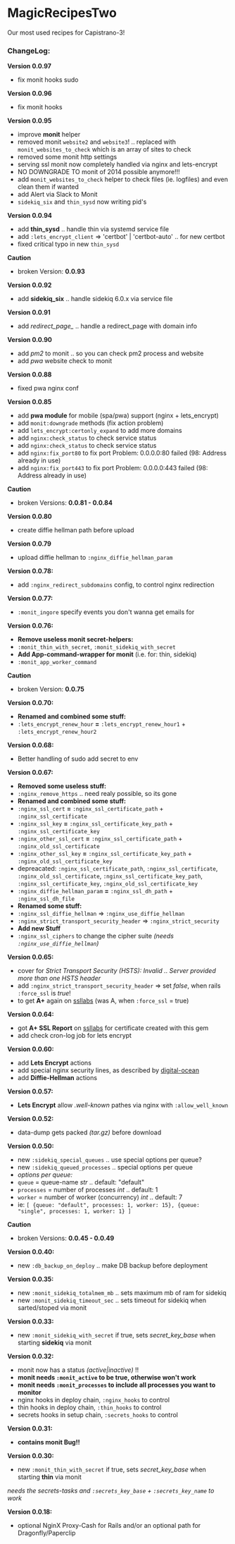 # MagicRecipesTwo

Our most used recipes for Capistrano-3!


### ChangeLog:

**Version 0.0.97**
- fix monit hooks sudo


**Version 0.0.96**
- fix monit hooks


**Version 0.0.95**
- improve **monit** helper
- removed monit `website2` and `website3`! .. replaced with `monit_websites_to_check` which is an array of sites to check
- removed some monit http settings
- serving ssl monit now completely handled via nginx and lets-encrypt
- NO DOWNGRADE TO monit of 2014 possible anymore!!!
- add `monit_websites_to_check` helper to check files (ie. logfiles) and even clean them if wanted
- add Alert via Slack to Monit
- `sidekiq_six` and `thin_sysd` now writing pid's


**Version 0.0.94**
- add **thin_sysd** .. handle thin via systemd service file
- add `:lets_encrypt_client` => 'certbot' | 'certbot-auto' .. for new certbot 
- fixed critical typo in new `thin_sysd`


**Caution**
- broken Version: **0.0.93**


**Version 0.0.92**
- add **sidekiq_six** .. handle sidekiq 6.0.x via service file


**Version 0.0.91**
- add *redirect_page_* .. handle a redirect_page with domain info


**Version 0.0.90**
- add *pm2* to monit .. so you can check pm2 process and website
- add *pwa* website check to monit


**Version 0.0.88**
- fixed pwa nginx conf


**Version 0.0.85**
- add **pwa module** for mobile (spa/pwa) support (nginx + lets_encrypt)
- add `monit:downgrade` methods (fix action problem)
- add `lets_encrypt:certonly_expand` to add more domains
- add `nginx:check_status` to check service status
- add `nginx:check_status` to check service status
- add `nginx:fix_port80` to fix port Problem: 0.0.0.0:80 failed (98: Address already in use)
- add `nginx:fix_port443` to fix port Problem: 0.0.0.0:443 failed (98: Address already in use)


**Caution**
- broken Versions: **0.0.81 - 0.0.84**


**Version 0.0.80**
- create diffie hellman path before upload


**Version 0.0.79**
- upload diffie hellman to `:nginx_diffie_hellman_param`


**Version 0.0.78:**
- add `:nginx_redirect_subdomains` config, to control nginx redirection


**Version 0.0.77:**
- `:monit_ingore` specify events you don't wanna get emails for

**Version 0.0.76:**
- **Remove useless monit secret-helpers:**
- `:monit_thin_with_secret`, `:monit_sidekiq_with_secret`
- **Add App-command-wrapper for monit** (i.e. for: thin, sidekiq)
- `:monit_app_worker_command`
  

**Caution**
- broken Version: **0.0.75**
  

**Version 0.0.70:**
- **Renamed and combined some stuff:**
- `:lets_encrypt_renew_hour` **=** `:lets_encrypt_renew_hour1` + `:lets_encrypt_renew_hour2`
 

**Version 0.0.68:**
- Better handling of sudo add secret to env
 

**Version 0.0.67:**
- **Removed some useless stuff:**
- `:nginx_remove_https` .. need realy possible, so its gone
- **Renamed and combined some stuff:**
- `:nginx_ssl_cert` **=** `:nginx_ssl_certificate_path` + `:nginx_ssl_certificate`
- `:nginx_ssl_key` **=** `:nginx_ssl_certificate_key_path` + `:nginx_ssl_certificate_key`
- `:nginx_other_ssl_cert` **=** `:nginx_ssl_certificate_path` + `:nginx_old_ssl_certificate`
- `:nginx_other_ssl_key` **=** `:nginx_ssl_certificate_key_path` + `:nginx_old_ssl_certificate_key`
- depreacated: `:nginx_ssl_certificate_path`, `:nginx_ssl_certificate`, `:nginx_old_ssl_certificate`, `:nginx_ssl_certificate_key_path`, `:nginx_ssl_certificate_key`, `:nginx_old_ssl_certificate_key`
- `:nginx_diffie_hellman_param` **=** `:nginx_ssl_dh_path` + `:nginx_ssl_dh_file`
- **Renamed some stuff:**
- `:nginx_ssl_diffie_hellman` => `:nginx_use_diffie_hellman`
- `:nginx_strict_transport_security_header` => `:nginx_strict_security`
- **Add new Stuff**
- `:nginx_ssl_ciphers` to change the cipher suite *(needs `:nginx_use_diffie_hellman`)*
 

**Version 0.0.65:**
- cover for *Strict Transport Security (HSTS): Invalid .. Server provided more than one HSTS header*
- add `:nginx_strict_transport_security_header` => set *false*, when rails `:force_ssl` is *true*!
- to get **A+** again on [ssllabs](https://www.ssllabs.com/ssltest/analyze.html) (was A, when `:force_ssl` = true)
 

**Version 0.0.64:**
- got **A+ SSL Report** on [ssllabs](https://www.ssllabs.com/ssltest/analyze.html) for certificate created with this gem
- add check cron-log job for lets encrypt
 

**Version 0.0.60:**
- add **Lets Encrypt** actions
- add special nginx security lines, as described by [digital-ocean](https://www.digitalocean.com/community/tutorials/how-to-secure-nginx-with-let-s-encrypt-on-ubuntu-16-04)
- add **Diffie-Hellman** actions
 

**Version 0.0.57:**
- **Lets Encrypt** allow *.well-known* pathes via nginx with `:allow_well_known`
 

**Version 0.0.52:**
- data-dump gets packed *(tar.gz)* before download
 

**Version 0.0.50:**
- new `:sidekiq_special_queues` .. use special options per queue?
- new `:sidekiq_queued_processes` .. special options per queue
- *options per queue:*
- `queue`     = queue-name *str* .. default: "default"
- `processes` = number of processes *int* .. default: 1
- `worker`    = number of worker (concurrency) *int* .. default: 7
- ie: `[ {queue: "default", processes: 1, worker: 15}, {queue: "single", processes: 1, worker: 1} ]`
 

**Caution**
- broken Versions: **0.0.45 - 0.0.49**
 

**Version 0.0.40:**
- new `:db_backup_on_deploy` .. make DB backup before deployment
 

**Version 0.0.35:**
- new `:monit_sidekiq_totalmem_mb` .. sets maximum mb of ram for sidekiq
- new `:monit_sidekiq_timeout_sec` .. sets timeout for sidekiq when sarted/stoped via monit
 
 

**Version 0.0.33:**
- new `:monit_sidekiq_with_secret` if true, sets *secret_key_base* when starting **sidekiq** via monit
 
 

**Version 0.0.32:**
- monit now has a status *(active|inactive)* !!
- **monit needs `:monit_active` to be true, otherwise won't work**
- **monit needs `:monit_processes` to include all processes you want to monitor**
- nginx hooks in deploy chain, `:nginx_hooks` to control
- thin hooks in deploy chain, `:thin_hooks` to control
- secrets hooks in setup chain, `:secrets_hooks` to control
 
 

**Version 0.0.31:**
- **contains monit Bug!!**
 
 

**Version 0.0.30:**
- new `:monit_thin_with_secret` if true, sets *secret_key_base* when starting **thin** via monit

*needs the secrets-tasks and `:secrets_key_base` + `:secrets_key_name` to work*
 
 

**Version 0.0.18:**
- optional NginX Proxy-Cash for Rails and/or an optional path for Dragonfly/Paperclip
 
 